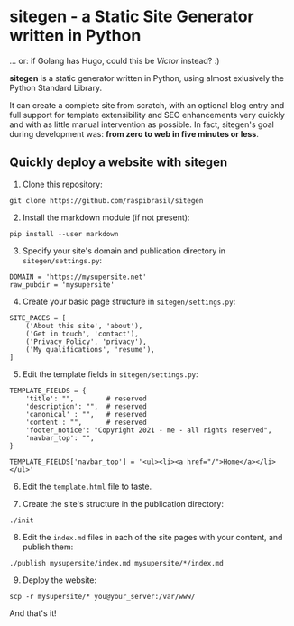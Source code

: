 # sitegen - a Static Site Generator written in Python

... or: if Golang has Hugo, could this be *Victor* instead? :)

**sitegen** is a static generator written in Python, using almost exlusively the Python Standard Library. 

It can create a complete site from scratch, with an optional blog entry and full support for template extensibility and SEO enhancements very quickly and with as little manual intervention as possible. In fact, sitegen's goal during development was: **from zero to web in five minutes or less**.

## Quickly deploy a website with sitegen

1. Clone this repository:

```
git clone https://github.com/raspibrasil/sitegen
```

2. Install the markdown module (if not present):

```
pip install --user markdown
```

3. Specify your site's domain and publication directory in `sitegen/settings.py`:

```
DOMAIN = 'https://mysupersite.net'
raw_pubdir = 'mysupersite'
```

4. Create your basic page structure in `sitegen/settings.py`:

```
SITE_PAGES = [
    ('About this site', 'about'),
    ('Get in touch', 'contact'),
    ('Privacy Policy', 'privacy'),
    ('My qualifications', 'resume'),
]
```

5. Edit the template fields in `sitegen/settings.py`:

```
TEMPLATE_FIELDS = {
    'title': "",        # reserved
    'description': "",  # reserved
    'canonical' : "",   # reserved
    'content': "",      # reserved
    'footer_notice': "Copyright 2021 - me - all rights reserved",
    'navbar_top': "",
}

TEMPLATE_FIELDS['navbar_top'] = '<ul><li><a href="/">Home</a></li></ul>'
```

6. Edit the `template.html` file to taste.

7. Create the site's structure in the publication directory:

```
./init
```

8. Edit the `index.md` files in each of the site pages with your content, and publish them:

```
./publish mysupersite/index.md mysupersite/*/index.md
```

9. Deploy the website:

```
scp -r mysupersite/* you@your_server:/var/www/
```

And that's it!
